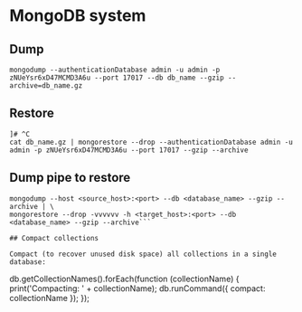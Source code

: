 # MongoDB system

## Dump

```
mongodump --authenticationDatabase admin -u admin -p zNUeYsr6xD47MCMD3A6u --port 17017 --db db_name --gzip --archive=db_name.gz
```

## Restore

```
]# ^C
cat db_name.gz | mongorestore --drop --authenticationDatabase admin -u admin -p zNUeYsr6xD47MCMD3A6u --port 17017 --gzip --archive
```

## Dump pipe to restore

```
mongodump --host <source_host>:<port> --db <database_name> --gzip --archive | \
mongorestore --drop -vvvvvv -h <target_host>:<port> --db <database_name> --gzip --archive```

## Compact collections

Compact (to recover unused disk space) all collections in a single database:

```
db.getCollectionNames().forEach(function (collectionName) {
    print('Compacting: ' + collectionName);
    db.runCommand({ compact: collectionName });
});
```
